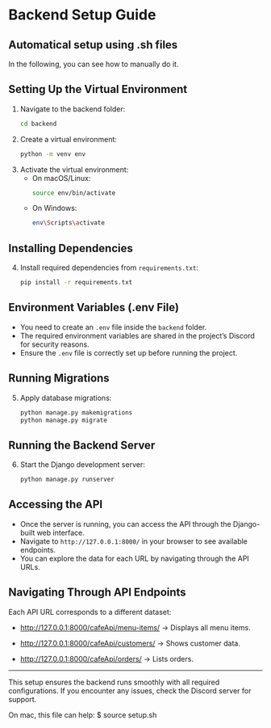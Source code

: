 # Backend Setup Guide

Automatical setup using .sh files
--------------------------------

In the following, you can see how to manually do it.

## Setting Up the Virtual Environment

1. Navigate to the backend folder:
   ```sh
   cd backend
   ```
2. Create a virtual environment:
   ```sh
   python -m venv env
   ```
3. Activate the virtual environment:
   - On macOS/Linux:
     ```sh
     source env/bin/activate
     ```
   - On Windows:
     ```sh
     env\Scripts\activate
     ```

## Installing Dependencies

4. Install required dependencies from `requirements.txt`:
   ```sh
   pip install -r requirements.txt
   ```

## Environment Variables (.env File)

- You need to create an `.env` file inside the `backend` folder.
- The required environment variables are shared in the project’s Discord for security reasons.
- Ensure the `.env` file is correctly set up before running the project.

## Running Migrations

5. Apply database migrations:
   ```sh
   python manage.py makemigrations
   python manage.py migrate
   ```

## Running the Backend Server

6. Start the Django development server:
   ```sh
   python manage.py runserver
   ```

## Accessing the API

- Once the server is running, you can access the API through the Django-built web interface.
- Navigate to `http://127.0.0.1:8000/` in your browser to see available endpoints.
- You can explore the data for each URL by navigating through the API URLs.

## Navigating Through API Endpoints

Each API URL corresponds to a different dataset:

 - http://127.0.0.1:8000/cafeApi/menu-items/ → Displays all menu items.

 - http://127.0.0.1:8000/cafeApi/customers/ → Shows customer data.

 - http://127.0.0.1:8000/cafeApi/orders/ → Lists orders.


---
This setup ensures the backend runs smoothly with all required configurations. If you encounter any issues, check the Discord server for support.

On mac, this file can help:
$ source setup.sh
